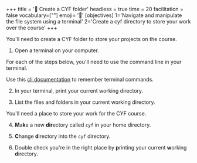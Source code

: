+++
title = '🧰 Create a CYF folder'
headless = true
time = 20
facilitation = false
vocabulary=[""]
emoji= '🧩'
[objectives]
1='Navigate and manipulate the file system using a terminal'
2='Create a cyf directory to store your work over the course'
+++

You'll need to create a CYF folder to store your projects on the course.

1. Open a terminal on your computer.

For each of the steps below, you'll need to use the command line in your terminal.

Use this [cli documentation](https://www.techrepublic.com/article/16-terminal-commands-every-user-should-know/) to remember terminal commands.

2. In your terminal, print your current working directory.

3. List the files and folders in your current working directory.

You'll need a place to store your work for the CYF course.

4. **M**a**k**e a new **dir**ectory called `cyf` in your home directory.

5. **C**hange **d**irectory into the `cyf` directory.

6. Double check you're in the right place by **p**rinting your current **w**orking **d**irectory.

